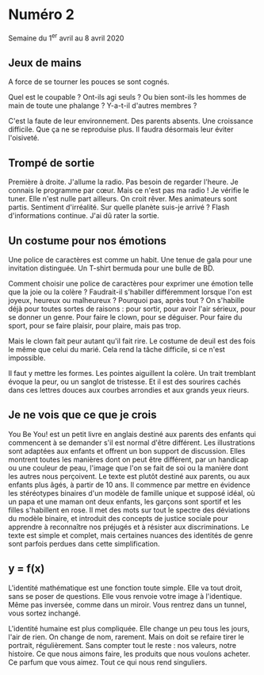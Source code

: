 # Numéro 2

Semaine du 1<sup>er</sup> avril au 8 avril 2020

## Jeux de mains

A force de se tourner les pouces se sont cognés.

Quel est le coupable ? Ont-ils agi seuls ?
Ou bien sont-ils les hommes de main de toute une phalange ?
Y-a-t-il d'autres membres ?

C'est la faute de leur environnement.
Des parents absents.
Une croissance difficile.
Que ça ne se reproduise plus.
Il faudra désormais leur éviter l'oisiveté.

## Trompé de sortie

Première à droite. J'allume la radio.
Pas besoin de regarder l'heure.
Je connais le programme par cœur.
Mais ce n'est pas ma radio !
Je vérifie le tuner.
Elle n'est nulle part ailleurs.
On croit rêver.
Mes animateurs sont partis.
Sentiment d'irréalité.
Sur quelle planète suis-je arrivé ?
Flash d'informations continue.
J'ai dû rater la sortie.

## Un costume pour nos émotions

Une police de caractères est comme un habit.
Une tenue de gala pour une invitation distinguée.
Un T-shirt bermuda pour une bulle de BD.

Comment choisir une police de caractères pour exprimer
une émotion telle que la joie ou la colère ?
Faudrait-il s'habiller différemment lorsque l'on est joyeux,
heureux ou malheureux ? Pourquoi pas, après tout ?
On s'habille déjà pour toutes sortes de raisons :
pour sortir, pour avoir l'air sérieux,
pour se donner un genre.
Pour faire le clown, pour se déguiser.
Pour faire du sport, pour se faire plaisir,
pour plaire, mais pas trop.

Mais le clown fait peur autant qu'il fait rire.
Le costume de deuil est des fois le même que celui du marié.
Cela rend la tâche difficile, si ce n'est impossible.

Il faut y mettre les formes. Les pointes aiguillent la colère.
Un trait tremblant évoque la peur, ou un sanglot de tristesse.
Et il est des sourires cachés dans ces lettres douces
aux courbes arrondies et aux grands yeux rieurs.

## Je ne vois que ce que je crois

You Be You! est un petit livre en anglais
destiné aux parents des enfants qui commencent
à se demander s'il est normal d'être différent.
Les illustrations sont adaptées aux enfants
et offrent un bon support de discussion.
Elles montrent toutes les manières dont on peut être différent,
par un handicap ou une couleur de peau, l'image que l'on se
fait de soi ou la manière dont les autres nous perçoivent.
Le texte est plutôt destiné aux parents,
ou aux enfants plus âgés, à partir de 10 ans.
Il commence par mettre en évidence les stéréotypes binaires
d'un modèle de famille unique et supposé idéal,
où un papa et une maman ont deux enfants,
les garçons sont sportif et les filles s'habillent en rose.
Il met des mots sur tout le spectre des déviations du modèle binaire,
et introduit des concepts de justice sociale
pour apprendre à reconnaître nos préjugés
et à résister aux discriminations.
Le texte est simple et complet,
mais certaines nuances des identités de genre
sont parfois perdues dans cette simplification.

## y = f(x)

L'identité mathématique est une fonction toute simple.
Elle va tout droit, sans se poser de questions.
Elle vous renvoie votre image à l'identique.
Même pas inversée, comme dans un miroir.
Vous rentrez dans un tunnel, vous sortez inchangé.

L'identité humaine est plus compliquée.
Elle change un peu tous les jours, l'air de rien.
On change de nom, rarement.
Mais on doit se refaire tirer le portrait, régulièrement.
Sans compter tout le reste :
nos valeurs, notre histoire.
Ce que nous aimons faire,
les produits que nous voulons acheter.
Ce parfum que vous aimez.
Tout ce qui nous rend singuliers.
